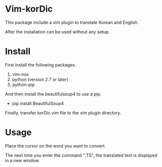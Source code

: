 # Vim-korDic
This package include a vim plugin to translate Korean and English.

After the installation can be used without any setup.


# Install
First install the following packages.

1. vim-nox
1. python (version 2.7 or later)
1. python-pip

And then install the beautifulsoup4 to use a pip.

* pip install BeautifulSoup4

Finally, transfer korDic.vim file to the vim plugin directory.


# Usage
Place the cursor on the word you want to convert.

The next time you enter the command ":TS", the translated text is displayed in a new window.
